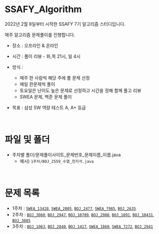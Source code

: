 # SSAFY_Algorithm

2022년 2월 8일부터 시작한 SSAFY 7기 알고리즘 스터디입니다.

매주 알고리즘 문제풀이를 진행합니다.

* 장소 : 오프라인 & 온라인
* 시간 : 풀이 리뷰 - 화,목 21시, 일 4시
* 방식 :
  * 매주 한 사람씩 해당 주에 풀 문제 선정
  * 매일 한문제씩 풀이
  * 토요일은 난이도 높은 문제로 선정하고 시간을 정해 함께 풀고 리뷰
  * SWEA 문제, 백준 문제 풀이

* 목표 : 삼성 SW 역량 테스트 A, A+ 등급

<br>

# 파일 및 폴더
* 주차별 폴더/문제풀이사이트_문제번호_문제이름_이름.java
  * 예시) `1주차/BOJ_2559_수열_천지석.java`
  

<br>

# 문제 목록
* 1주차 : [`SWEA_13428`](https://swexpertacademy.com/main/code/problem/problemDetail.do?contestProbId=AX4EJPs68IkDFARe), [`SWEA_2005`](https://swexpertacademy.com/main/code/problem/problemDetail.do?contestProbId=AV5P0-h6Ak4DFAUq), [`BOJ_2477`](https://www.acmicpc.net/problem/2477), [`SWEA_7985`](https://swexpertacademy.com/main/code/problem/problemDetail.do?contestProbId=AWu1JmN6Js4DFASy), [`BOJ_2635`](https://www.acmicpc.net/problem/2635)
* 2주차 : [`BOJ_3060`](https://www.acmicpc.net/problem/3060), [`BOJ_2947`](https://www.acmicpc.net/problem/2947), [`BOJ_10709`](https://www.acmicpc.net/problem/10709), [`BOJ_2980`](https://www.acmicpc.net/problem/2980), [`BOJ_1091`](https://www.acmicpc.net/problem/1091), [`BOJ_10431`](https://www.acmicpc.net/problem/10431), [`BOJ_3085`](https://www.acmicpc.net/problem/3085)
* 3주차 : [`BOJ_1063`](https://www.acmicpc.net/problem/1063), [`BOJ_2840`](https://www.acmicpc.net/problem/2840), [`BOJ_1417`](https://www.acmicpc.net/problem/1417), [`SWEA_1860`](https://swexpertacademy.com/main/code/problem/problemDetail.do?contestProbId=AV5LsaaqDzYDFAXc), [`SWEA_7272`](https://swexpertacademy.com/main/code/problem/problemDetail.do?contestProbId=AWl0ZQ8qn7UDFAXz), [`BOJ_2941`](https://www.acmicpc.net/problem/2941)
